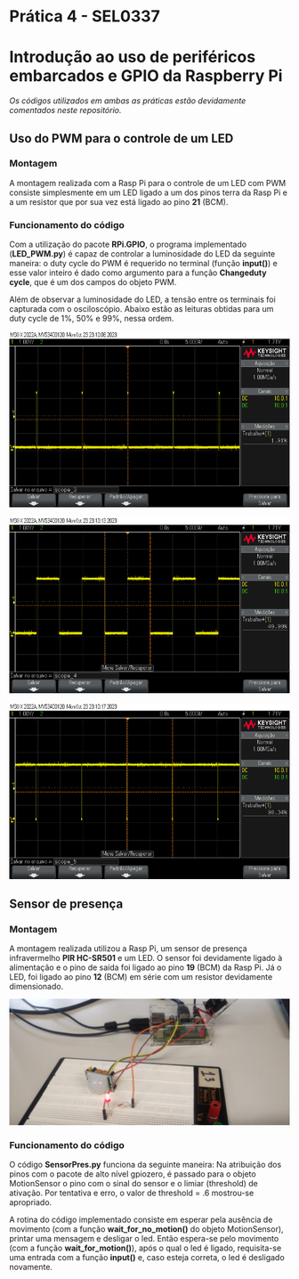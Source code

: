 <h1> Prática 4 - SEL0337 </h1>

# Introdução ao uso de periféricos embarcados e GPIO da Raspberry Pi

*Os códigos utilizados em ambas as práticas estão devidamente comentados neste repositório.*

## Uso do PWM para o controle de um LED

### Montagem

A montagem realizada com a Rasp Pi para o controle de um LED com PWM consiste simplesmente em um LED ligado a um dos pinos terra da Rasp Pi e a um resistor que por sua vez está ligado ao pino **21** (BCM).

### Funcionamento do código

Com a utilização do pacote **RPi.GPIO**, o programa implementado (**LED_PWM.py**) é capaz de controlar a luminosidade do LED da seguinte maneira: o duty cycle do PWM é requerido no terminal (função **input()**) e esse valor inteiro é dado como argumento para a função **Changeduty cycle**, que é um dos campos do objeto PWM. 

Além de observar a luminosidade do LED, a tensão entre os terminais foi capturada com o osciloscópio. Abaixo estão as leituras obtidas para um duty cycle de 1%, 50% e 99%, nessa ordem.

![1%](Figures/dc=1.png)

![50%](Figures/dc=50.png)

![99%](Figures/dc=99.png)




## Sensor de presença

### Montagem

A montagem realizada utilizou a Rasp Pi, um sensor de presença infravermelho **PIR HC-SR501** e um LED. O sensor foi devidamente ligado à alimentação e o pino de saída foi ligado ao pino **19** (BCM) da Rasp Pi. Já o LED, foi ligado ao pino **12** (BCM) em série com um resistor devidamente dimensionado.

![Montagem realizada na protoboard](Figures/montagem.jpeg)

### Funcionamento do código


O código **SensorPres.py** funciona da seguinte maneira: Na atribuição dos pinos com o pacote de alto nível gpiozero, é passado para o objeto MotionSensor o pino com o sinal do sensor e o limiar (threshold) de ativação. Por tentativa e erro, o valor de threshold = .6 mostrou-se apropriado.

A rotina do código implementado consiste em esperar pela ausência de movimento (com a função **wait_for_no_motion()** do objeto MotionSensor), printar uma mensagem e desligar o led. Então espera-se pelo movimento (com a função **wait_for_motion()**), após o qual o led é ligado, requisita-se uma entrada com a função **input()** e, caso esteja correta, o led é desligado novamente.